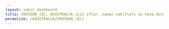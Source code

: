```yaml
---
layout: vakit_dashboard
title: CROYDON_(Q), AVUSTRALYA için iftar, namaz vakitleri ve hava durumu - ilçe/eyalet seç
permalink: /AVUSTRALYA/CROYDON_(Q)/
---
```


<script type="text/javascript">
  var GLOBAL_COUNTRY = 'AVUSTRALYA';
  var GLOBAL_CITY = 'CROYDON_(Q)';
  var GLOBAL_STATE = '';
  var lat = 72;
  var lon = 21;
</script>
